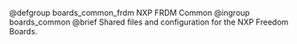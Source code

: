 <!--
Copyright (C) 2017 HAW Hamburg

This file is subject to the terms and conditions of the GNU Lesser
General Public License v2.1. See the file LICENSE in the top level
directory for more details.
-->

@defgroup    boards_common_frdm NXP FRDM Common
@ingroup     boards_common
@brief       Shared files and configuration for the NXP Freedom Boards.
